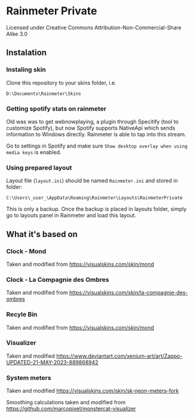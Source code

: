 # Rainmeter Private
Licensed under Creative Commons Attribution-Non-Commercial-Share Alike 3.0

## Instalation
### Instaling skin
Clone this repository to your skins folder, i.e.
```
D:\Documents\Rainmeter\Skins
```

### Getting spotify stats on rainmeter
Old was was to get webnowplaying, a plugin through Specitify (tool to customize Spotify), but now Spotify supports NativeApi which sends information to Windows directly. Rainmeter is able to tap into this stream.

Go to settings in Spotify and make sure `Show desktop overlay when using media keys` is enabled.

### Using prepared layout
Layout file (`layout.ini`) should be named `Rainmeter.ini` and stored in folder:
```
C:\Users\_user_\AppData\Roaming\Rainmeter\Layouts\RainmeterPrivate
```
This is only a backup. Once the backup is placed in layouts folder, simply go to layouts panel in Rainmeter and load this layout.

## What it's based on
### Clock - Mond
Taken and modified from https://visualskins.com/skin/mond
### Clock - La Compagnie des Ombres
Taken and modified from https://visualskins.com/skin/la-compagnie-des-ombres
### Recyle Bin
Taken and modified from https://visualskins.com/skin/mond
### Visualizer
Taken and modified https://www.deviantart.com/xenium-art/art/Zappo-UPDATED-21-MAY-2023-889868942
### System meters
Taken and modified https://visualskins.com/skin/sk-neon-meters-fork

Smoothing calculations taken and modified from https://github.com/marcopixel/monstercat-visualizer